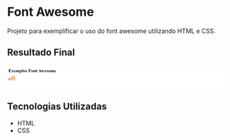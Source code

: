 # Font Awesome
Projeto para exemplificar o uso do font awesome utilizando HTML e CSS.

## Resultado Final

[<img src="./resultado.jpg" alt="font awesome usando HTML e CSS para desktop">](https://priscila199.github.io/font-awesome/)

## Tecnologias Utilizadas
- HTML
- CSS
